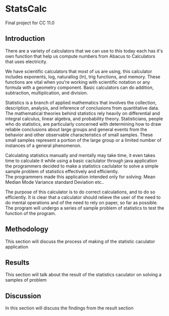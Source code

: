 # StatsCalc
Final project for CC 11.0

## Introduction

There are a variety of calculators that we can use to this today
each has it's own function that help us compute numbers
from Abacus to Calculators that uses electricity.

We have scientific calculators that most of us are using,
this calculator includes exponents, log, naturallog (ln), trig functions, and memory. 
These functions are vital when you're working with scientific notation or any formula with a geometry component. Basic calculators can do addition, subtraction, multiplication, and division.


Statistics is a branch of applied mathematics that involves the collection, description, analysis, and inference of conclusions from quantitative data. The mathematical theories behind statistics rely heavily on differential and integral calculus, linear algebra, and probability theory. Statisticians, people who do statistics, are particularly concerned with determining how to draw reliable conclusions about large groups and general events from the behavior and other observable characteristics of small samples. These small samples represent a portion of the large group or a limited number of instances of a general phenomenon.


Calculating statistics manually and mentally may take time, it even takes time to calculate it while using a basic caclulator 
through java application 
the programmers decided to make a statistics caclulator to solve a simple sample problem of statistics effectively and efficiently.  
The programmers made this application intended only for solving:
Mean
Median
Mode
Variance
standard Deviation
etc..

The purpose of this calculator is to do correct calculations, and to do so efficiently. It is clear that a calculator should relieve the user of the need to do mental operations and of the need to rely on paper, so far as possible.
The program will undergo a series of sample problem of statistics to test the function of the program.


## Methodology

This section will discuss the process of making of the statistic caculator application

## Results

This section will talk about the result of the statistics caculator on solving a samples of problem

## Discussion

In this section will discuss the findings from the result section

